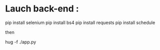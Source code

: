# Lauch back-end :

pip install selenium
pip install bs4
pip install requests
pip install schedule

then

hug -f ./app.py
